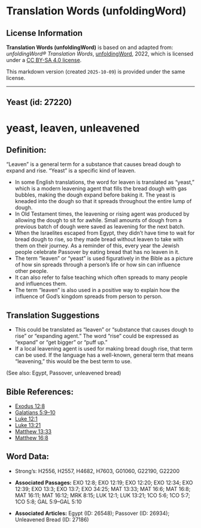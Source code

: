 # Translation Words (unfoldingWord)

## License Information

**Translation Words (unfoldingWord)** is based on and adapted from: _unfoldingWord® Translation Words_, [unfoldingWord](https://unfoldingword.org/utw), 2022, which is licensed under a [CC BY-SA 4.0 license](https://creativecommons.org/licenses/by-sa/4.0/legalcode.en).

This markdown version (created `2025-10-09`) is provided under the same license.



--------------------------------

## Yeast (id: 27220)

yeast, leaven, unleavened
=========================

Definition:
-----------

“Leaven” is a general term for a substance that causes bread dough to expand and rise. “Yeast” is a specific kind of leaven.

* In some English translations, the word for leaven is translated as “yeast,” which is a modern leavening agent that fills the bread dough with gas bubbles, making the dough expand before baking it. The yeast is kneaded into the dough so that it spreads throughout the entire lump of dough.
* In Old Testament times, the leavening or rising agent was produced by allowing the dough to sit for awhile. Small amounts of dough from a previous batch of dough were saved as leavening for the next batch.
* When the Israelites escaped from Egypt, they didn’t have time to wait for bread dough to rise, so they made bread without leaven to take with them on their journey. As a reminder of this, every year the Jewish people celebrate Passover by eating bread that has no leaven in it.
* The term “leaven” or “yeast” is used figuratively in the Bible as a picture of how sin spreads through a person’s life or how sin can influence other people.
* It can also refer to false teaching which often spreads to many people and influences them.
* The term “leaven” is also used in a positive way to explain how the influence of God’s kingdom spreads from person to person.

Translation Suggestions
-----------------------

* This could be translated as “leaven” or “substance that causes dough to rise” or “expanding agent.” The word “rise” could be expressed as “expand” or “get bigger” or “puff up.”
* If a local leavening agent is used for making bread dough rise, that term can be used. If the language has a well\-known, general term that means “leavening,” this would be the best term to use.

(See also: Egypt, Passover, unleavened bread)

Bible References:
-----------------

* [Exodus 12:8](https://ref.ly/Exod12:8)
* [Galatians 5:9–10](https://ref.ly/Gal5:9-Gal5:10)
* [Luke 12:1](https://ref.ly/Luke12:1)
* [Luke 13:21](https://ref.ly/Luke13:21)
* [Matthew 13:33](https://ref.ly/Matt13:33)
* [Matthew 16:8](https://ref.ly/Matt16:8)

Word Data:
----------

* Strong’s: H2556, H2557, H4682, H7603, G01060, G22190, G22200

* **Associated Passages:** EXO 12:8; EXO 12:19; EXO 12:20; EXO 12:34; EXO 12:39; EXO 13:3; EXO 13:7; EXO 34:25; MAT 13:33; MAT 16:6; MAT 16:8; MAT 16:11; MAT 16:12; MRK 8:15; LUK 12:1; LUK 13:21; 1CO 5:6; 1CO 5:7; 1CO 5:8; GAL 5:9–GAL 5:10
* **Associated Articles:** Egypt (ID: 26548); Passover (ID: 26934); Unleavened Bread (ID: 27186)

